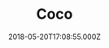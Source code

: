---
title: "Coco"
year: 2017
date: 2018-05-20T17:08:55.000Z
permalink: /almanac/movies/2018-05-20-coco/index.html
rating: 3
tmdbid: 354912
---